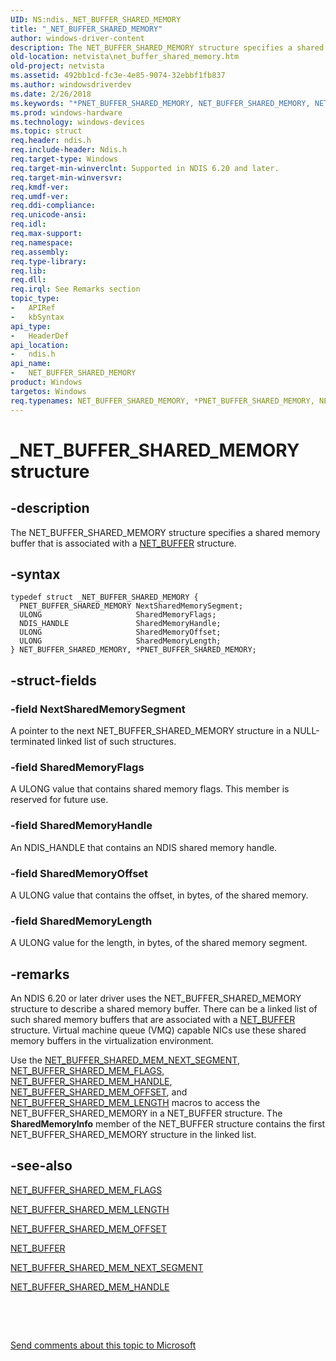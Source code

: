 ```yaml
---
UID: NS:ndis._NET_BUFFER_SHARED_MEMORY
title: "_NET_BUFFER_SHARED_MEMORY"
author: windows-driver-content
description: The NET_BUFFER_SHARED_MEMORY structure specifies a shared memory buffer that is associated with a NET_BUFFER structure.
old-location: netvista\net_buffer_shared_memory.htm
old-project: netvista
ms.assetid: 492bb1cd-fc3e-4e85-9074-32ebbf1fb837
ms.author: windowsdriverdev
ms.date: 2/26/2018
ms.keywords: "*PNET_BUFFER_SHARED_MEMORY, NET_BUFFER_SHARED_MEMORY, NET_BUFFER_SHARED_MEMORY structure [Network Drivers Starting with Windows Vista], PNET_BUFFER_SHARED_MEMORY, PNET_BUFFER_SHARED_MEMORY structure pointer [Network Drivers Starting with Windows Vista], _NET_BUFFER_SHARED_MEMORY, ndis/NET_BUFFER_SHARED_MEMORY, ndis/PNET_BUFFER_SHARED_MEMORY, ndis_netbuf_macros_media_specific_5b9066cf-413a-4483-9b05-e06ceed9081e.xml, netvista.net_buffer_shared_memory"
ms.prod: windows-hardware
ms.technology: windows-devices
ms.topic: struct
req.header: ndis.h
req.include-header: Ndis.h
req.target-type: Windows
req.target-min-winverclnt: Supported in NDIS 6.20 and later.
req.target-min-winversvr: 
req.kmdf-ver: 
req.umdf-ver: 
req.ddi-compliance: 
req.unicode-ansi: 
req.idl: 
req.max-support: 
req.namespace: 
req.assembly: 
req.type-library: 
req.lib: 
req.dll: 
req.irql: See Remarks section
topic_type:
-	APIRef
-	kbSyntax
api_type:
-	HeaderDef
api_location:
-	ndis.h
api_name:
-	NET_BUFFER_SHARED_MEMORY
product: Windows
targetos: Windows
req.typenames: NET_BUFFER_SHARED_MEMORY, *PNET_BUFFER_SHARED_MEMORY, NET_BUFFER_SHARED_MEMORY, *PNET_BUFFER_SHARED_MEMORY
---
```


# _NET_BUFFER_SHARED_MEMORY structure


## -description


The NET_BUFFER_SHARED_MEMORY structure specifies a shared memory buffer that is associated with a 
  <a href="..\ndis\ns-ndis-_net_buffer.md">NET_BUFFER</a> structure.


## -syntax


````
typedef struct _NET_BUFFER_SHARED_MEMORY {
  PNET_BUFFER_SHARED_MEMORY NextSharedMemorySegment;
  ULONG                     SharedMemoryFlags;
  NDIS_HANDLE               SharedMemoryHandle;
  ULONG                     SharedMemoryOffset;
  ULONG                     SharedMemoryLength;
} NET_BUFFER_SHARED_MEMORY, *PNET_BUFFER_SHARED_MEMORY;
````


## -struct-fields




### -field NextSharedMemorySegment

A pointer to the next NET_BUFFER_SHARED_MEMORY structure in a NULL-terminated linked list of such
     structures.


### -field SharedMemoryFlags

A ULONG value that contains shared memory flags. This member is reserved for future use.


### -field SharedMemoryHandle

An NDIS_HANDLE that contains an NDIS shared memory handle.


### -field SharedMemoryOffset

A ULONG value that contains the offset, in bytes, of the shared memory.


### -field SharedMemoryLength

A ULONG value for the length, in bytes, of the shared memory segment.


## -remarks



An NDIS 6.20 or later driver uses the NET_BUFFER_SHARED_MEMORY structure to describe a shared memory
    buffer. There can be a linked list of such shared memory buffers that are associated with a 
    <a href="..\ndis\ns-ndis-_net_buffer.md">NET_BUFFER</a> structure. Virtual machine queue (VMQ)
    capable NICs use these shared memory buffers in the virtualization environment.

Use the 
    <a href="https://docs.microsoft.com/en-us/windows-hardware/drivers/network/net-buffer-shared-mem-next-segment">
    NET_BUFFER_SHARED_MEM_NEXT_SEGMENT</a>, 
    <a href="https://msdn.microsoft.com/library/windows/hardware/ff568420">NET_BUFFER_SHARED_MEM_FLAGS</a>, 
    <a href="https://msdn.microsoft.com/library/windows/hardware/ff568421">NET_BUFFER_SHARED_MEM_HANDLE</a>, 
    <a href="https://msdn.microsoft.com/library/windows/hardware/ff568727">NET_BUFFER_SHARED_MEM_OFFSET</a>,
    and 
    <a href="https://msdn.microsoft.com/en-us/library/windows/hardware/ff568725">
    NET_BUFFER_SHARED_MEM_LENGTH</a> macros to access the NET_BUFFER_SHARED_MEMORY in a NET_BUFFER
    structure. The 
    <b>SharedMemoryInfo</b> member of the NET_BUFFER structure contains the first NET_BUFFER_SHARED_MEMORY
    structure in the linked list.




## -see-also

<a href="https://msdn.microsoft.com/library/windows/hardware/ff568420">NET_BUFFER_SHARED_MEM_FLAGS</a>



<a href="https://msdn.microsoft.com/en-us/library/windows/hardware/ff568725">NET_BUFFER_SHARED_MEM_LENGTH</a>



<a href="https://msdn.microsoft.com/library/windows/hardware/ff568727">NET_BUFFER_SHARED_MEM_OFFSET</a>



<a href="..\ndis\ns-ndis-_net_buffer.md">NET_BUFFER</a>



<a href="https://docs.microsoft.com/en-us/windows-hardware/drivers/network/net-buffer-shared-mem-next-segment">
   NET_BUFFER_SHARED_MEM_NEXT_SEGMENT</a>



<a href="https://msdn.microsoft.com/library/windows/hardware/ff568421">NET_BUFFER_SHARED_MEM_HANDLE</a>



 

 

<a href="mailto:wsddocfb@microsoft.com?subject=Documentation%20feedback [netvista\netvista]:%20NET_BUFFER_SHARED_MEMORY structure%20 RELEASE:%20(2/26/2018)&amp;body=%0A%0APRIVACY STATEMENT%0A%0AWe use your feedback to improve the documentation. We don't use your email address for any other purpose, and we'll remove your email address from our system after the issue that you're reporting is fixed. While we're working to fix this issue, we might send you an email message to ask for more info. Later, we might also send you an email message to let you know that we've addressed your feedback.%0A%0AFor more info about Microsoft's privacy policy, see http://privacy.microsoft.com/en-us/default.aspx." title="Send comments about this topic to Microsoft">Send comments about this topic to Microsoft</a>

